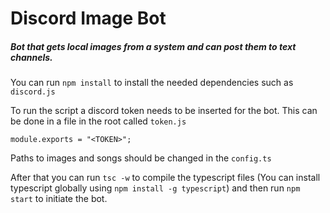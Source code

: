 # Discord Image Bot

##### Bot that gets local images from a system and can post them to text channels.

You can run `npm install` to install the needed dependencies such as `discord.js`<br/>

To run the script a discord token needs to be inserted for the bot. This can be done in a file in the root called `token.js`<br/>

```
module.exports = "<TOKEN>";
```

Paths to images and songs should be changed in the `config.ts`<br/>

After that you can run `tsc -w` to compile the typescript files (You can install typescript globally using `npm install -g typescript`) and then run `npm start` to initiate the bot.
